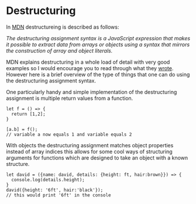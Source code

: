 # Destructuring

In [MDN](https://developer.mozilla.org/en-US/docs/Web/JavaScript/Reference/Operators/Destructuring_assignment) destructureing is described as follows:

*The destructuring assignment syntax is a JavaScript expression that makes it possible to extract data from arrays or objects using a syntax that mirrors the construction of array and object literals.*

MDN explains destructuring in a whole load of detail with very good examples so I would encourage you to read through what they [wrote](https://developer.mozilla.org/en-US/docs/Web/JavaScript/Reference/Operators/Destructuring_assignment). However here is a brief overview of the type of things that one can do using the destructuring assignment syntax.

One particularly handy and simple implementation of the destructuring assignment is multiple return values from a function.

```
let f = () => {
  return [1,2];
}

[a.b] = f();
// variable a now equals 1 and variable equals 2
```

With objects the destructuring assignment matches object properties instead of array indices this allows for some cool ways of structuring arguments for functions which are designed to take an object with a known structure.

```
let david = ({name: david, details: {height: ft, hair:brown}}) => {
  console.log(details.height);
}
david({height: '6ft', hair:'black'});
// this would print '6ft' in the console
```
